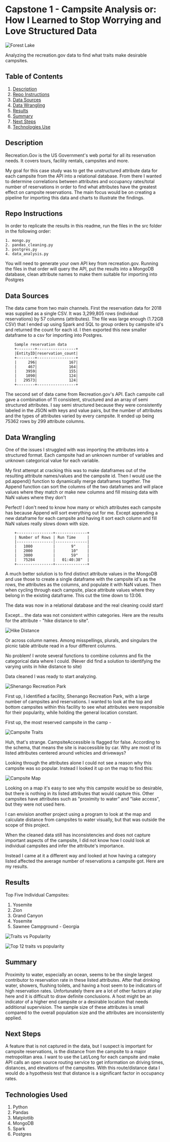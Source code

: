 # Capstone 1 - Campsite Analysis or: How I Learned to Stop Worrying and Love Structured Data


![Forest Lake](img/IMG_2497.JPG "Forest Lake")

Analyzing the recreation.gov data to find what traits make desirable campsites.



## Table of Contents

1. [Description](#description)
2. [Repo Instructions](#repo)
3. [Data Sources](#ds)
4. [Data Wrangling](#dw)
5. [Results](#results)
6. [Summary](#summary)
7. [Next Steps](#next)
8. [Technologies Use](#tech)


<a name="description"></a>

## Description
Recreation.Gov is the US Government's web portal for all its reservation needs. It covers tours, facility rentals, campsites and more. 

My goal for this case study was to get the unstructured attribute data for each campsite from the API into a relational database. From there I wanted to determine correlations between attributes and occupancy rates/total number of reservations in order to find what attributes have the greatest effect on campsite reservations. The main focus would be on creating a pipeline for importing this data and charts to illustrate the findings.

<a name="repo"></a>

## Repo Instructions
In order to replicate the results in this readme, run the files in the src folder in the following order:
    
    1. mongo.py
    2. pandas_cleaning.py
    3. postgres.py
    4. data_analysis.py

You will need to generate your own API key from recreation.gov. Running the files in that order will query the API, put the results into a MongoDB database, clean attribute names to make them suitable for importing into Postgres

<a name="ds"></a>

## Data Sources
The data came from two main channels. First the reservation data for 2018 was supplied as a single CSV. It was 3,299,805 rows (individual reservations) by 57 columns (attributes). The file was large enough (1.72GB CSV) that I ended up using Spark and SQL to group orders by campsite id's and returned the count for each id. I then exported this new smaller dataframe to a csv for importing into Postgres.

        Sample reservation data
        +--------+-----------------+
        |EntityID|reservation_count|
        +--------+-----------------+
        |     296|              167|
        |     467|              164|
        |    3959|              155|
        |    1090|              124|
        |   29573|              124|
        +--------+-----------------+

The second set of data came from Recreation.gov's API. Each campsite call gave a combination of 11 consistent, structured and an array of semi structured attributes. I say semi structured because they were consistently labeled in the JSON with keys and value pairs, but the number of attributes and the types of attributes varied by every campsite. It ended up being 75362 rows by 299 attribute columns. 


<a name="dw"></a>

## Data Wrangling
One of the issues I struggled with was importing the attributes into a structured format. Each campsite had an unknown number of variables and unknown categorical value for each variable. 

My first attempt at cracking this was to make dataframes out of the resulting attribute names/values and the campsite id. Then I would use the pd.append() function to dynamically merge dataframes together. The Append function can sort the columns of the two dataframes and will place values where they match or make new columns and fill missing data with NaN values where they don't

Perfect! I don't need to know how many or which attributes each campsite has because Append will sort everything out for me. Except appending a new dataframe for each campsite and having it sort each column and fill NaN values really slows down with size.

        +----------------+--------------+
        | Number of Rows | Run Time     |
        |----------------|--------------|
        |   1000         |       9"     |
        |   2000         |       10"    |
        |   3000         |       59"    |
        |   75284        |   01:40:38"  |
        +----------------+--------------+
       
 

A much better solution is to find distinct attribute values in the MongoDB and use those to create a single dataframe with the campsite id's as the rows, the attributes as the columns, and populate it with NaN values. Then when cycling through each campsite, place attribute values where they belong in the existing dataframe. This cut the time down to 13:06.

The data was now in a relational database and the real cleaning could start! 

Except... the data was not consistent within categories. Here are the results for the attribute - "hike distance to site".

![Hike Distance](img/hike_distance.png "Hike Distance")

Or across column names. Among misspellings, plurals, and singulars the picnic table attribute read in a four different columns.

No problem! I wrote several functions to combine columns and fix the categorical data where I could. (Never did find a solution to identifying the varying units in hike distance to site)

Data cleaned I was ready to start analyzing. 

![Shenango Recreation Park](img/shenango_rec_park.png "Shenango Recreation Park")

First up, I identified a facility, Shenango Recreation Park, with a large number of campsites and reservations. I wanted to look at the top and bottom campsites within this facility to see what attributes were responsible for their popularity, while holding the general location constant.

First up, the most reserved campsite in the camp - 

![Campsite Traits](img/campsite_43717_json.png "Campsite JSON")

Huh, that's strange. CampsiteAccessible is flagged for false. According to the schema, that means the site is inaccessible by car. Why are most of its listed attributes centered around vehicles and driveways? 

Looking through the attributes alone I could not see a reason why this campsite was so popular. Instead I looked it up on the map to find this:

![Campsite Map](img/campsite_43717.png "Campsite Map")

Looking on a map it's easy to see why this campsite would be so desirable, but there is nothing in its listed attributes that would capture this. Other campsites have attributes such as "proximity to water" and "lake access", but they were not used here.

I can envision another project using a program to look at the map and calculate distance from campsites to water visually, but that was outside the scope of this project.

When the cleaned data still has inconsistencies and does not capture important aspects of the campsite, I did not know how I could look at individual campsites and infer the attribute's importance.

Instead I came at it a different way and looked at how having a category listed affected the average number of reservations a campsite got. Here are my results.

<a name="results"></a>

## Results

Top Five Individual Campsites:
1) Yosemite
2) Zion
3) Grand Canyon
4) Yosemite
5) Sawnee Campground - Georgia


![Traits vs Popularity](img/traits_vs_popularity.png "Traits versus Popularity")

![Top 12 traits vs popularity](img/traits_ranked_by_popularity.png "Top 12 traits vs popularity")




<a name="summary"></a>

## Summary
Proximity to water, especially an ocean, seems to be the single largest contributor to reservation rate in these listed attributes. After that drinking water, showers, flushing toilets, and having a host seem to be indicators of high reservation rates. Unfortunately there are a lot of other factors at play here and it is difficult to draw definite conclusions. A host might be an indicator of a higher end campsite or a desirable location that needs additional supervision. The sample size of these attributes is small compared to the overall population size and the attributes are inconsistently applied. 

<a name="next"></a>

## Next Steps
 A feature that is not captured in the data, but I suspect is important for campsite reservations, is the distance from the campsite to a major metropolitan area. I want to use the Lat/Long for each campsite and make API calls an open source routing service to get information on driving times, distances, and elevations of the campsites. With this route/distance data I would do a hypothesis test that distance is a significant factor in occupancy rates.

<a name="tech"></a>
 ## Technologies Used
 1) Python
 2) Pandas
 3) Matplotlib
 4) MongoDB
 5) Spark
 6) Postgres
 